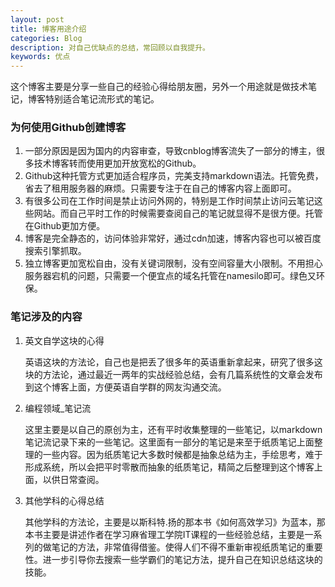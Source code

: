 ```yaml
---
layout: post
title: 博客用途介绍
categories: Blog
description: 对自己优缺点的总结，常回顾以自我提升。
keywords: 优点
---
```


这个博客主要是分享一些自己的经验心得给朋友圈，另外一个用途就是做技术笔记，博客特别适合笔记流形式的笔记。

### 为何使用Github创建博客

1. 一部分原因是因为国内的内容审查，导致cnblog博客流失了一部分的博主，很多技术博客转而使用更加开放宽松的Github。
2. Github这种托管方式更加适合程序员，完美支持markdown语法。托管免费，省去了租用服务器的麻烦。只需要专注于在自己的博客内容上面即可。
3. 有很多公司在工作时间是禁止访问外网的，特别是工作时间禁止访问云笔记这些网站。而自己平时工作的时候需要查阅自己的笔记就显得不是很方便。托管在Github更加方便。
4. 博客是完全静态的，访问体验非常好，通过cdn加速，博客内容也可以被百度搜索引擎抓取。
5. 独立博客更加宽松自由，没有关键词限制，没有空间容量大小限制。不用担心服务器宕机的问题，只需要一个便宜点的域名托管在namesilo即可。绿色又环保。

### 笔记涉及的内容

1. 英文自学这块的心得

   英语这块的方法论，自己也是把丢了很多年的英语重新拿起来，研究了很多这块的方法论，通过最近一两年的实战经验总结，会有几篇系统性的文章会发布到这个博客上面，方便英语自学群的网友沟通交流。

2. 编程领域_笔记流

   这里主要是以自己的原创为主，还有平时收集整理的一些笔记，以markdown笔记流记录下来的一些笔记。这里面有一部分的笔记是来至于纸质笔记上面整理的一些内容。因为纸质笔记大多数时候都是抽象总结为主，手绘思考，难于形成系统，所以会把平时零散而抽象的纸质笔记，精简之后整理到这个博客上面，以供日常查阅。
   
3. 其他学科的心得总结

   其他学科的方法论，主要是以斯科特.扬的那本书《如何高效学习》为蓝本，那本书主要是讲述作者在学习麻省理工学院IT课程的一些经验总结，主要是一系列的做笔记的方法，非常值得借鉴。使得人们不得不重新审视纸质笔记的重要性。进一步引导你去搜索一些学霸们的笔记方法，提升自己在知识总结这块的技能。

